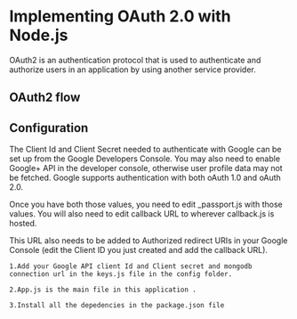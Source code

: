 # Implementing OAuth 2.0 with Node.js

OAuth2 is an authentication protocol that is used to authenticate and authorize users in an application by using another service provider. 

## OAuth2 flow











## Configuration

The Client Id and Client Secret needed to authenticate with Google can be set up from the Google Developers Console. You may also need to enable Google+ API in the developer console, otherwise user profile data may not be fetched. Google supports authentication with both oAuth 1.0 and oAuth 2.0.

Once you have both those values, you need to edit _passport.js with those values. You will also need to edit callback URL to wherever callback.js is hosted.

This URL also needs to be added to Authorized redirect URIs in your Google Console (edit the Client ID you just created and add the callback URL).


    1.Add your Google API client Id and Client secret and mongodb connection url in the keys.js file in the config folder.

    2.App.js is the main file in this application .

    3.Install all the depedencies in the package.json file
